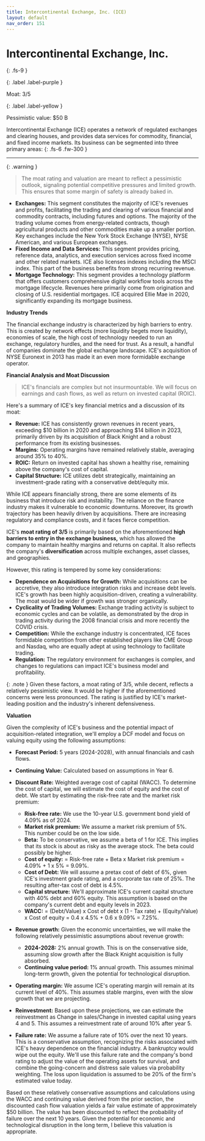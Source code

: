 ```yaml
---
title: Intercontinental Exchange, Inc. (ICE)
layout: default
nav_order: 151
---
```


# Intercontinental Exchange, Inc.
{: .fs-9 }

{: .label .label-purple }

Moat: 3/5

{: .label .label-yellow }

Pessimistic value: $50 B

Intercontinental Exchange (ICE) operates a network of regulated exchanges and clearing houses, and provides data services for commodity, financial, and fixed income markets. Its business can be segmented into three primary areas:
{: .fs-6 .fw-300 }

---

{: .warning } 
>The moat rating and valuation are meant to reflect a pessimistic outlook, signaling potential competitive pressures and limited growth. This ensures that some margin of safety is already baked in.


* **Exchanges:** This segment constitutes the majority of ICE's revenues and profits, facilitating the trading and clearing of various financial and commodity contracts, including futures and options. The majority of the trading volume comes from energy-related contracts, though agricultural products and other commodities make up a smaller portion. Key exchanges include the New York Stock Exchange (NYSE), NYSE American, and various European exchanges.
* **Fixed Income and Data Services:** This segment provides pricing, reference data, analytics, and execution services across fixed income and other related markets.  ICE also licenses indexes including the MSCI index. This part of the business benefits from strong recurring revenue.
* **Mortgage Technology:** This segment provides a technology platform that offers customers comprehensive digital workflow tools across the mortgage lifecycle. Revenues here primarily come from origination and closing of U.S. residential mortgages. ICE acquired Ellie Mae in 2020, significantly expanding its mortgage business. 

**Industry Trends**

The financial exchange industry is characterized by high barriers to entry. This is created by network effects (more liquidity begets more liquidity), economies of scale, the high cost of technology needed to run an exchange, regulatory hurdles, and the need for trust. As a result, a handful of companies dominate the global exchange landscape. ICE's acquisition of NYSE Euronext in 2013 has made it an even more formidable exchange operator.

**Financial Analysis and Moat Discussion**

> ICE's financials are complex but not insurmountable. We will focus on earnings and cash flows, as well as return on invested capital (ROIC).

Here's a summary of ICE's key financial metrics and a discussion of its moat:

* **Revenue:** ICE has consistently grown revenues in recent years, exceeding $10 billion in 2020 and approaching $14 billion in 2023, primarily driven by its acquisition of Black Knight and a robust performance from its existing businesses.
* **Margins:** Operating margins have remained relatively stable, averaging around 35% to 40%.
* **ROIC:** Return on invested capital has shown a healthy rise, remaining above the company's cost of capital.
* **Capital Structure:** ICE utilizes debt strategically, maintaining an investment-grade rating with a conservative debt/equity mix.

<callout type="warning">
While ICE appears financially strong, there are some elements of its business that introduce risk and instability.</callout> The reliance on the finance industry makes it vulnerable to economic downturns. Moreover, its growth trajectory has been heavily driven by acquisitions. There are increasing regulatory and compliance costs, and it faces fierce competition.

ICE's **moat rating of 3/5** is primarily based on the aforementioned **high barriers to entry in the exchange business,** which has allowed the company to maintain healthy margins and returns on capital. It also reflects the company's **diversification** across multiple exchanges, asset classes, and geographies.

However, this rating is tempered by some key considerations:

* **Dependence on Acquisitions for Growth:** While acquisitions can be accretive, they also introduce integration risks and increase debt levels.  ICE's growth has been highly acquisition-driven, creating a vulnerability. The moat would be wider if growth was stronger organically.
* **Cyclicality of Trading Volumes:** Exchange trading activity is subject to economic cycles and can be volatile, as demonstrated by the drop in trading activity during the 2008 financial crisis and more recently the COVID crisis.
* **Competition:** While the exchange industry is concentrated, ICE faces formidable competition from other established players like CME Group and Nasdaq, who are equally adept at using technology to facilitate trading.
* **Regulation:** The regulatory environment for exchanges is complex, and changes to regulations can impact ICE's business model and profitability.

{: .note }
Given these factors, a moat rating of 3/5, while decent, reflects a relatively pessimistic view. It would be higher if the aforementioned concerns were less pronounced. The rating is justified by ICE's market-leading position and the industry's inherent defensiveness.

**Valuation**

Given the complexity of ICE's business and the potential impact of acquisition-related integration, we'll employ a DCF model and focus on valuing equity using the following assumptions:

* **Forecast Period:** 5 years (2024-2028), with annual financials and cash flows.
* **Continuing Value:** Calculated based on assumptions in Year 6.
* **Discount Rate:**  Weighted average cost of capital (WACC). To determine the cost of capital, we will estimate the cost of equity and the cost of debt. We start by estimating the risk-free rate and the market risk premium:
    * **Risk-free rate:** We use the 10-year U.S. government bond yield of 4.09% as of 2024.
    * **Market risk premium:** We assume a market risk premium of 5%. This number could be on the low side.
    * **Beta:** To be conservative, we assume a beta of 1 for ICE. This implies that its stock is about as risky as the average stock. The beta could possibly be higher.
    * **Cost of equity:** = Risk-free rate + Beta x Market risk premium = 4.09% + 1 x 5% = 9.09%.
    * **Cost of Debt:** We will assume a pretax cost of debt of 6%, given ICE's investment grade rating, and a corporate tax rate of 25%. The resulting after-tax cost of debt is 4.5%.
    * **Capital structure:** We'll approximate ICE's current capital structure with 40% debt and 60% equity. This assumption is based on the company's current debt and equity levels in 2023.
    * **WACC:** = (Debt/Value) x Cost of debt x (1 - Tax rate) + (Equity/Value) x Cost of equity = 0.4 x 4.5% + 0.6 x 9.09% = 7.25%.

* **Revenue growth:** Given the economic uncertainties, we will make the following relatively pessimistic assumptions about revenue growth:
    * **2024-2028:** 2% annual growth. This is on the conservative side, assuming slow growth after the Black Knight acquisition is fully absorbed.
    * **Continuing value period:** 1% annual growth. This assumes minimal long-term growth, given the potential for technological disruption.

* **Operating margin:** We assume ICE's operating margin will remain at its current level of 40%. This assumes stable margins, even with the slow growth that we are projecting.

* **Reinvestment:** Based upon these projections, we can estimate the reinvestment as Change in sales/Change in invested capital using years 4 and 5. This assumes a reinvestment rate of around 10% after year 5.

* **Failure rate:** We assume a failure rate of 10% over the next 10 years. This is a conservative assumption, recognizing the risks associated with ICE's heavy dependence on the financial industry. A bankruptcy would wipe out the equity. We'll use this failure rate and the company's bond rating to adjust the value of the operating assets for survival, and combine the going-concern and distress sale values via probability weighting. The loss upon liquidation is assumed to be 20% of the firm's estimated value today.

<callout type="important">
Based on these relatively conservative assumptions and calculations using the WACC and continuing value derived from the prior section, the discounted cash flow valuation yields a fair value estimate of approximately $50 billion. The value has been discounted to reflect the probability of failure over the next 10 years.  Given the potential for economic and technological disruption in the long term, I believe this valuation is appropriate.</callout>

